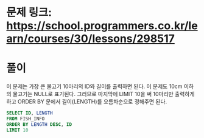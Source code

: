 # 문제 링크: https://school.programmers.co.kr/learn/courses/30/lessons/298517
# 풀이
이 문제는 가장 큰 물고기 10마리의 ID와 길이를 출력하면 된다. 이 문제도 10cm 이하의 물고기는 NULL로 표기된다. 그러므로 마지막에 LIMIT 10을 써 10마리만 출력하게 하고 ORDER BY 문에서 길이(LENGTH)를 오름차순으로 정해주면 된다.

```sql
SELECT ID, LENGTH
FROM FISH_INFO
ORDER BY LENGTH DESC, ID
LIMIT 10
```
